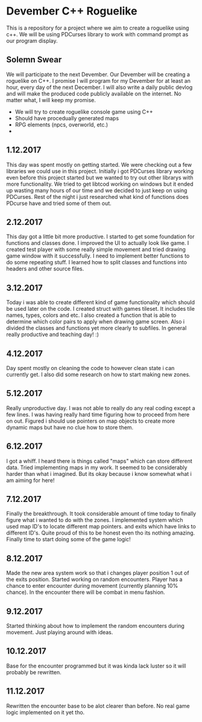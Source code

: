 # Devember C++ Roguelike
This is a repository for a project where we aim to create a roguelike using c++.
We will be using PDCurses library to work with command prompt as our program display.

Solemn Swear
------------
We will participate to the next Devember. 
Our Devember will be creating a roguelike on C++.
I promise I will program for my Devember for at least an hour, every day of the next December.
I will also write a daily public devlog and will make the produced code publicly available on the internet.
No matter what, I will keep my promise. 

* We will try to create roguelike console game using C++
* Should have procedually generated maps
* RPG elements (npcs, overworld, etc.)
* 

1.12.2017
---------
This day was spent mostly on getting started. We were checking out a few libraries we could use in this project.
Initially i got PDCurses library working even before this project started but we wanted to try out other librarys with more functionality.
We tried to get libtcod working on windows but it ended up wasting many hours of our time and we decided to just keep on using PDCurses.
Rest of the night i just researched what kind of functions does PDcurse have and tried some of them out.

2.12.2017
---------
This day got a little bit more productive. 
I started to get some foundation for functions and classes done. I improved the UI to actually look like game.
I created test player with some really simple movement and tried drawing game window with it successfully.
I need to implement better functions to do some repeating stuff.
I learned how to split classes and functions into headers and other source files. 

3.12.2017
---------
Today i was able to create different kind of game functionality which should be used later on the code.
I created struct with games tileset. It includes tile names, types, colors and etc.
I also created a function that is able to determine which color pairs to apply when drawing game screen.
Also i divided the classes and functions yet more clearly to subfiles.
In general really productive and teaching day! :)

4.12.2017
---------
Day spent mostly on cleaning the code to however clean state i can currently get.
I also did some research on how to start making new zones.

5.12.2017
---------
Really unproductive day. I was not able to really do any real coding except a few lines. I was having really hard time figuring how to proceed from here on out.
Figured i should use pointers on map objects to create more dynamic maps but have no clue how to store them.

6.12.2017
---------
I got a whiff. I heard there is things called "maps" which can store different data. Tried implementing maps in my work. It seemed to be considerably harder than what i imagined.
But its okay because i know somewhat what i am aiming for here!

7.12.2017
---------
Finally the breakthrough. It took considerable amount of time today to finally figure what i wanted to do with the zones.
I implemented system which used map ID's to locate different map pointers. and exits which have links to different ID's.
Quite proud of this to be honest even tho its nothing amazing. Finally time to start doing some of the game logic!

8.12.2017
---------
Made the new area system work so that i changes player position 1 out of the exits position. Started working on random encounters.
Player has a chance to enter encounter during movement (currently planning 10% chance). In the encounter there will be combat in menu fashion.

9.12.2017
---------
Started thinking about how to implement the random encounters during movement. Just playing around with ideas.

10.12.2017
----------
Base for the encounter programmed but it was kinda lack luster so it will probably be rewritten.

11.12.2017
----------
Rewritten the encounter base to be alot clearer than before. No real game logic implemented on it yet tho.
